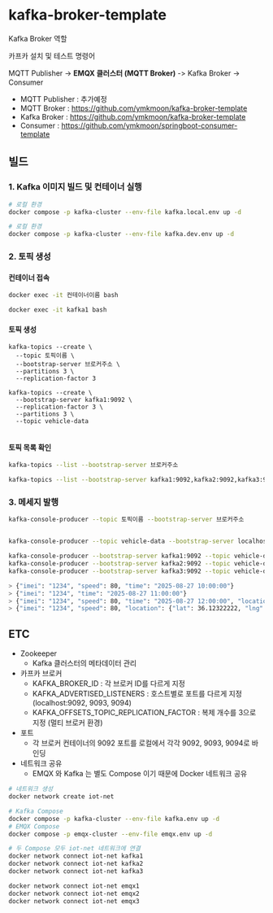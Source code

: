 # kafka-broker-template

Kafka Broker 역할

카프카 설치 및 테스트 명령어

MQTT Publisher -> **EMQX 클러스터 (MQTT Broker)** -> Kafka Broker -> Consumer

- MQTT Publisher : 추가예정
- MQTT Broker : https://github.com/ymkmoon/kafka-broker-template
- Kafka Broker : https://github.com/ymkmoon/kafka-broker-template
- Consumer : https://github.com/ymkmoon/springboot-consumer-template

## 빌드

### 1. Kafka 이미지 빌드 및 컨테이너 실행 

```bash
# 로컬 환경
docker compose -p kafka-cluster --env-file kafka.local.env up -d

# 로컬 환경
docker compose -p kafka-cluster --env-file kafka.dev.env up -d

```

### 2. 토픽 생성
	
#### 컨테이너 접속

```bash
docker exec -it 컨테이너이름 bash

docker exec -it kafka1 bash
```

#### 토픽 생성

```
kafka-topics --create \
  --topic 토픽이름 \
  --bootstrap-server 브로커주소 \
  --partitions 3 \
  --replication-factor 3

kafka-topics --create \
  --bootstrap-server kafka1:9092 \
  --replication-factor 3 \
  --partitions 3 \
  --topic vehicle-data
	
```


#### 토픽 목록 확인

```bash
kafka-topics --list --bootstrap-server 브로커주소

kafka-topics --list --bootstrap-server kafka1:9092,kafka2:9092,kafka3:9092
```


### 3. 메세지 발행

```bash
kafka-console-producer --topic 토픽이름 --bootstrap-server 브로커주소


kafka-console-producer --topic vehicle-data --bootstrap-server localhost:9092

kafka-console-producer --bootstrap-server kafka1:9092 --topic vehicle-data
kafka-console-producer --bootstrap-server kafka2:9092 --topic vehicle-data
kafka-console-producer --bootstrap-server kafka3:9092 --topic vehicle-data

> {"imei": "1234", "speed": 80, "time": "2025-08-27 10:00:00"}
> {"imei": "1234", "time": "2025-08-27 11:00:00"}
> {"imei": "1234", "speed": 80, "time": "2025-08-27 12:00:00", "location": {"lat": 36.12311111, "lng": 127.12311111}}
> {"imei": "1234", "speed": 80, "location": {"lat": 36.12322222, "lng": 127.12322222}}

```

## ETC

- Zookeeper
  - Kafka 클러스터의 메타데이터 관리
- 카프카 브로커
  - KAFKA_BROKER_ID : 각 브로커 ID를 다르게 지정
  - KAFKA_ADVERTISED_LISTENERS : 호스트별로 포트를 다르게 지정 (localhost:9092, 9093, 9094)
  - KAFKA_OFFSETS_TOPIC_REPLICATION_FACTOR : 복제 개수를 3으로 지정 (멀티 브로커 환경)
- 포트
  - 각 브로커 컨테이너의 9092 포트를 로컬에서 각각 9092, 9093, 9094로 바인딩
- 네트워크 공유
  - EMQX 와 Kafka 는 별도 Compose 이기 때문에 Docker 네트워크 공유

```bash
# 네트워크 생성
docker network create iot-net

# Kafka Compose
docker compose -p kafka-cluster --env-file kafka.env up -d
# EMQX Compose
docker compose -p emqx-cluster --env-file emqx.env up -d

# 두 Compose 모두 iot-net 네트워크에 연결
docker network connect iot-net kafka1
docker network connect iot-net kafka2
docker network connect iot-net kafka3

docker network connect iot-net emqx1
docker network connect iot-net emqx2
docker network connect iot-net emqx3
```